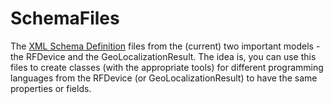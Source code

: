 # SchemaFiles

The [XML Schema Definition](https://en.wikipedia.org/wiki/XML_Schema_(W3C)) files from the (current) two important models - the RFDevice and the GeoLocalizationResult.
The idea is, you can use this files to create classes (with the appropriate tools) for different programming languages from the RFDevice (or GeoLocalizationResult) to have the same properties or fields.
